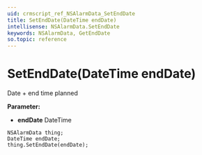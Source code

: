 ```yaml
---
uid: crmscript_ref_NSAlarmData_SetEndDate
title: SetEndDate(DateTime endDate)
intellisense: NSAlarmData.SetEndDate
keywords: NSAlarmData, GetEndDate
so.topic: reference
---
```


# SetEndDate(DateTime endDate)

Date + end time planned

**Parameter:** 
 - **endDate** DateTime

```crmscript
NSAlarmData thing;
DateTime endDate;
thing.SetEndDate(endDate);
```

